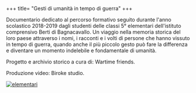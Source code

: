 +++
title= "Gesti di umanità in tempo di guerra"
+++

Documentario dedicato al percorso formativo seguito durante l'anno scolastico 2018-2019 dagli studenti delle classi 5° elementari dell'istituto comprensivo Berti di Bagnacavallo. Un viaggio nella memoria storica del loro paese attraverso i nomi, i racconti e i volti di persone che hanno vissuto in tempo di guerra, quando anche il più piccolo gesto può fare la differenza e diventare un momento indelebile e fondamentale di umanità.


Progetto e archivio storico a cura di: Wartime friends.

Produzione video: Biroke studio.

<a href="/images/files/elementariBllo.jpg" target=_blank><img src="/images/files/elementariBllo.jpg" title="elementari"></a>
